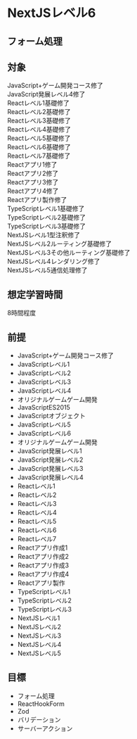 # NextJSレベル6
## フォーム処理

## 対象
JavaScript+ゲーム開発コース修了  
JavaScript発展レベル4修了  
Reactレベル1基礎修了  
Reactレベル2基礎修了  
Reactレベル3基礎修了  
Reactレベル4基礎修了  
Reactレベル5基礎修了  
Reactレベル6基礎修了  
Reactレベル7基礎修了  
Reactアプリ1修了  
Reactアプリ2修了  
Reactアプリ3修了  
Reactアプリ4修了  
Reactアプリ製作修了  
TypeScriptレベル1基礎修了  
TypeScriptレベル2基礎修了  
TypeScriptレベル3基礎修了  
NextJSレベル1型注釈修了  
NextJSレベル2ルーティング基礎修了  
NextJSレベル3その他ルーティング基礎修了  
NextJSレベル4レンダリング修了  
NextJSレベル5通信処理修了  

## 想定学習時間
8時間程度  

## 前提
* JavaScript+ゲーム開発コース修了
* JavaScriptレベル1
* JavaScriptレベル2
* JavaScriptレベル3
* JavaScriptレベル4
* オリジナルゲームゲーム開発
* JavaScriptES2015
* JavaScriptオブジェクト
* JavaScriptレベル5
* JavaScriptレベル6
* オリジナルゲームゲーム開発
* JavaScript発展レベル1
* JavaScript発展レベル2
* JavaScript発展レベル3
* JavaScript発展レベル4
* Reactレベル1
* Reactレベル2
* Reactレベル3
* Reactレベル4
* Reactレベル5
* Reactレベル6
* Reactレベル7
* Reactアプリ作成1
* Reactアプリ作成2
* Reactアプリ作成3
* Reactアプリ作成4
* Reactアプリ製作
* TypeScriptレベル1
* TypeScriptレベル2
* TypeScriptレベル3
* NextJSレベル1
* NextJSレベル2
* NextJSレベル3
* NextJSレベル4
* NextJSレベル5

## 目標
* フォーム処理
* ReactHookForm
* Zod
* バリデーション
* サーバーアクション
